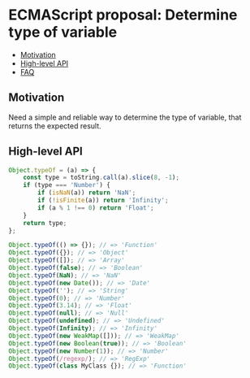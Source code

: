 # ECMAScript proposal: Determine type of variable
- [Motivation](#motivation)
- [High-level API](#high-level-api)
- [FAQ](#faq)

## Motivation

Need a simple and reliable way to determine the type of variable, that returns the expected result.

## High-level API

```js
Object.typeOf = (a) => {
    const type = toString.call(a).slice(8, -1);
    if (type === 'Number') {
        if (isNaN(a)) return 'NaN';
        if (!isFinite(a)) return 'Infinity';
        if (a % 1 !== 0) return 'Float';
    }
    return type;
};

Object.typeOf(() => {}); // => 'Function' 
Object.typeOf({}); // => 'Object'
Object.typeOf([]); // => 'Array'
Object.typeOf(false); // => 'Boolean'
Object.typeOf(NaN); // => 'NaN'
Object.typeOf(new Date()); // => 'Date'
Object.typeOf(''); // => 'String'
Object.typeOf(0); // => 'Number'
Object.typeOf(3.14); // => 'Float'
Object.typeOf(null); // => 'Null'
Object.typeOf(undefined); // => 'Undefined'
Object.typeOf(Infinity); // => 'Infinity'
Object.typeOf(new WeakMap([])); // => 'WeakMap'
Object.typeOf(new Boolean(true)); // => 'Boolean'
Object.typeOf(new Number(1)); // => 'Number'
Object.typeOf(/regexp/); // => 'RegExp'
Object.typeOf(class MyClass {}); // => 'Function'


```

